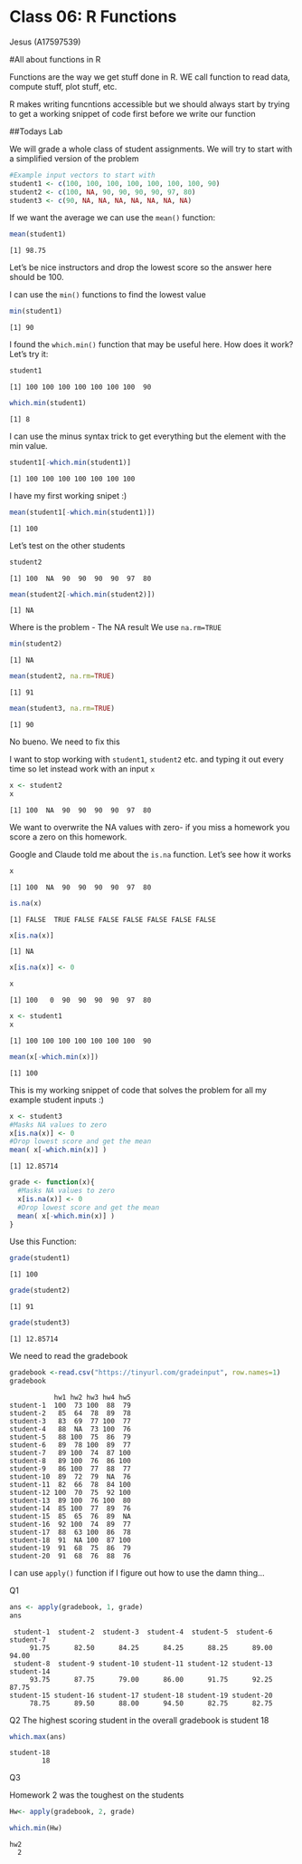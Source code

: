 # Class 06: R Functions
Jesus (A17597539)

\#All about functions in R

Functions are the way we get stuff done in R. WE call function to read
data, compute stuff, plot stuff, etc.

R makes writing funcntions accessible but we should always start by
trying to get a working snippet of code first before we write our
function

\##Todays Lab

We will grade a whole class of student assignments. We will try to start
with a simplified version of the problem

``` r
#Example input vectors to start with
student1 <- c(100, 100, 100, 100, 100, 100, 100, 90)
student2 <- c(100, NA, 90, 90, 90, 90, 97, 80)
student3 <- c(90, NA, NA, NA, NA, NA, NA, NA)
```

If we want the average we can use the `mean()` function:

``` r
mean(student1)
```

    [1] 98.75

Let’s be nice instructors and drop the lowest score so the answer here
should be 100.

I can use the `min()` functions to find the lowest value

``` r
min(student1)
```

    [1] 90

I found the `which.min()` function that may be useful here. How does it
work? Let’s try it:

``` r
student1
```

    [1] 100 100 100 100 100 100 100  90

``` r
which.min(student1)
```

    [1] 8

I can use the minus syntax trick to get everything but the element with
the min value.

``` r
student1[-which.min(student1)]
```

    [1] 100 100 100 100 100 100 100

I have my first working snipet :)

``` r
mean(student1[-which.min(student1)])
```

    [1] 100

Let’s test on the other students

``` r
student2
```

    [1] 100  NA  90  90  90  90  97  80

``` r
mean(student2[-which.min(student2)])
```

    [1] NA

Where is the problem - The NA result We use `na.rm=TRUE`

``` r
min(student2)
```

    [1] NA

``` r
mean(student2, na.rm=TRUE)
```

    [1] 91

``` r
mean(student3, na.rm=TRUE)
```

    [1] 90

No bueno. We need to fix this

I want to stop working with `student1`, `student2` etc. and typing it
out every time so let instead work with an input `x`

``` r
x <- student2
x
```

    [1] 100  NA  90  90  90  90  97  80

We want to overwrite the NA values with zero- if you miss a homework you
score a zero on this homework.

Google and Claude told me about the `is.na` function. Let’s see how it
works

``` r
x
```

    [1] 100  NA  90  90  90  90  97  80

``` r
is.na(x)
```

    [1] FALSE  TRUE FALSE FALSE FALSE FALSE FALSE FALSE

``` r
x[is.na(x)]
```

    [1] NA

``` r
x[is.na(x)] <- 0

x
```

    [1] 100   0  90  90  90  90  97  80

``` r
x <- student1
x
```

    [1] 100 100 100 100 100 100 100  90

``` r
mean(x[-which.min(x)])
```

    [1] 100

This is my working snippet of code that solves the problem for all my
example student inputs :)

``` r
x <- student3
#Masks NA values to zero
x[is.na(x)] <- 0
#Drop lowest score and get the mean
mean( x[-which.min(x)] )
```

    [1] 12.85714

``` r
grade <- function(x){
  #Masks NA values to zero
  x[is.na(x)] <- 0
  #Drop lowest score and get the mean
  mean( x[-which.min(x)] )
}
```

Use this Function:

``` r
grade(student1)
```

    [1] 100

``` r
grade(student2)
```

    [1] 91

``` r
grade(student3)
```

    [1] 12.85714

We need to read the gradebook

``` r
gradebook <-read.csv("https://tinyurl.com/gradeinput", row.names=1)
gradebook
```

               hw1 hw2 hw3 hw4 hw5
    student-1  100  73 100  88  79
    student-2   85  64  78  89  78
    student-3   83  69  77 100  77
    student-4   88  NA  73 100  76
    student-5   88 100  75  86  79
    student-6   89  78 100  89  77
    student-7   89 100  74  87 100
    student-8   89 100  76  86 100
    student-9   86 100  77  88  77
    student-10  89  72  79  NA  76
    student-11  82  66  78  84 100
    student-12 100  70  75  92 100
    student-13  89 100  76 100  80
    student-14  85 100  77  89  76
    student-15  85  65  76  89  NA
    student-16  92 100  74  89  77
    student-17  88  63 100  86  78
    student-18  91  NA 100  87 100
    student-19  91  68  75  86  79
    student-20  91  68  76  88  76

I can use `apply()` function if I figure out how to use the damn thing…

Q1

``` r
ans <- apply(gradebook, 1, grade)
ans
```

     student-1  student-2  student-3  student-4  student-5  student-6  student-7 
         91.75      82.50      84.25      84.25      88.25      89.00      94.00 
     student-8  student-9 student-10 student-11 student-12 student-13 student-14 
         93.75      87.75      79.00      86.00      91.75      92.25      87.75 
    student-15 student-16 student-17 student-18 student-19 student-20 
         78.75      89.50      88.00      94.50      82.75      82.75 

Q2 The highest scoring student in the overall gradebook is student 18

``` r
which.max(ans)
```

    student-18 
            18 

Q3

Homework 2 was the toughest on the students

``` r
Hw<- apply(gradebook, 2, grade)

which.min(Hw)
```

    hw2 
      2 
